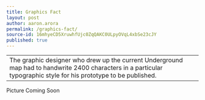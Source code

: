 ```yaml
---
title: Graphics Fact
layout: post
author: aaron.arora
permalink: /graphics-fact/
source-id: 16mhyeCD5XruwhfUjc0ZqQAKC0ULpyOVqL4xbSe23cJY
published: true
---
```

<table>
  <tr>
    <td>The graphic designer who drew up the current Underground map had to handwrite 2400 characters in a particular typographic style for his prototype to be published.</td>
  </tr>
</table>


Picture Coming Soon

